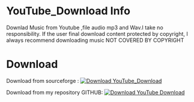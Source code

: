 # YouTube_Download Info 
Downlad Music from Youtube ,file audio  mp3 and  Wav.I take no responsibility. If the user final download content protected by copyright, I always recommend downloading music NOT COVERED BY COPYRIGHT
# Download 
Download from sourceforge : [![Download YouTube_Download](https://a.fsdn.com/con/app/sf-download-button)](https://sourceforge.net/projects/youtube-download/files/latest/download)

Download from my repository GITHUB: [![Download YouTube Download](https://r.search.yahoo.com/_ylt=AwrFNx3fg51kFEURwwUdDQx.;_ylu=c2VjA3NyBHNsawNpbWcEb2lkAzk3NTQyMjg3YTQzZWNkZTMzYmY0YmVkMjRjMzE2OGQ1BGdwb3MDNjIEaXQDYmluZw--/RV=2/RE=1688073312/RO=11/RU=https%3a%2f%2fsimilarpng.com%2fgithub-icon-logo-on-transparent-png%2f/RK=2/RS=rodUheL.cLO7vJ48VB8ahLNupAY-)](https://github.com/RedAnonymousITA/YouTube_Download/releases/download/v0.1/Youtube-DWN.Windows.zip)

